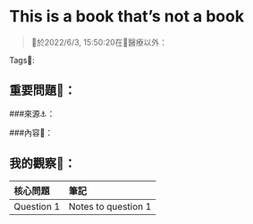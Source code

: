 # This is a book that’s not a book

> 🦎於2022/6/3, 15:50:20在🦎醫療以外：

Tags🔖: 

## 重要問題🥕：

###來源⚓️：

###內容🎥：

> 



## 我的觀察🦎：

| 核心問題   | 筆記                |
| ---------- | ------------------- |
| Question 1 | Notes to question 1 |

<style>table { width: 100%;} th { text-align: left;}</style>